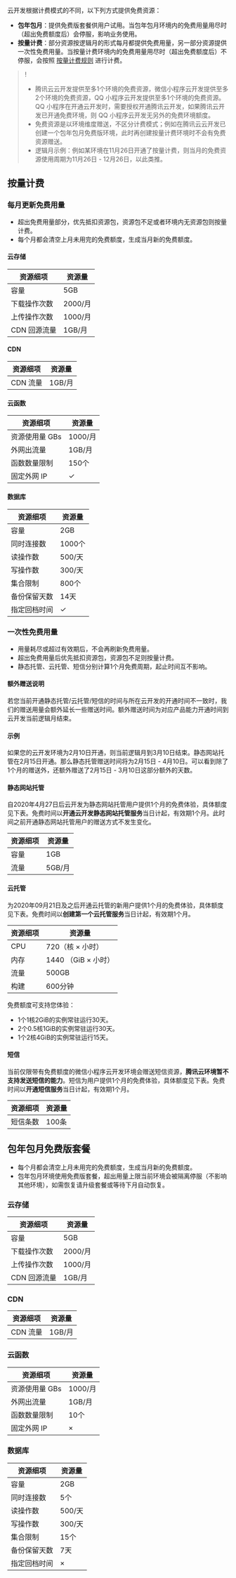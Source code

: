 云开发根据计费模式的不同，以下列方式提供免费资源：

- **包年包月**：提供免费版套餐供用户试用。当包年包月环境内的免费用量用尽时（超出免费额度后）会停服，影响业务使用。
- **按量计费**：部分资源按逻辑月的形式每月都提供免费用量，另一部分资源提供一次性免费用量。当按量计费环境内的免费用量用尽时（超出免费额度后）不停服，会按照 [按量计费规则](https://cloud.tencent.com/document/product/876/39095#.E6.8C.89.E9.87.8F.E8.AE.A1.E8.B4.B9) 进行计费。

> !
> - 腾讯云云开发提供至多1个环境的免费资源，微信小程序云开发提供至多2个环境的免费资源，QQ 小程序云开发提供至多1个环境的免费资源。
>   QQ 小程序在开通云开发时，需要授权开通腾讯云开发，如果腾讯云开发已开通免费环境，则 QQ 小程序云开发无另外的免费环境额度。
> - 免费资源是以环境维度赠送，不区分计费模式；例如在腾讯云云开发已创建一个包年包月免费版环境，此时再创建按量计费环境时不会有免费资源赠送。
> - 逻辑月示例：例如某环境在11月26日开通了按量计费，则当月的免费资源使用周期为11月26日 - 12月26日，以此类推。

## 按量计费
### 每月更新免费用量
- 超出免费用量部分，优先抵扣资源包，资源包不足或者环境内无资源包则按量计费。
- 每个月都会清空上月未用完的免费额度，生成当月新的免费额度。

#### 云存储

| 资源细项     | 资源量  |
| ------------ | ------- |
| 容量         | 5GB     |
| 下载操作次数 | 2000/月 |
| 上传操作次数 | 1000/月 |
| CDN 回源流量 | 1GB/月  |

#### CDN

| 资源细项 | 资源量 |
| -------- | ------ |
| CDN 流量 | 1GB/月 |

#### 云函数

| 资源细项       | 资源量   |
| -------------- | -------- |
| 资源使用量 GBs | 1000/月  |
| 外网出流量     | 1GB/月   |
| 函数数量限制   | 150个    |
| 固定外网 IP    | &#10003; |

#### 数据库

| 资源细项     | 资源量   |
| ------------ | -------- |
| 容量         | 2GB      |
| 同时连接数   | 1000个   |
| 读操作数     | 500/天   |
| 写操作数     | 300/天   |
| 集合限制     | 800个    |
| 备份保留天数 | 14天     |
| 指定回档时间 | &#10003; |

### 一次性免费用量
- 用量耗尽或超过有效期后，不会再刷新免费用量。
- 超出免费用量后优先抵扣资源包，资源包不足则按量计费。
- 静态托管、云托管、短信分别计算1个月免费周期，起止时间互不影响。


#### 额外赠送说明
若您当前开通静态托管/云托管/短信的时间与所在云开发的开通时间不一致时，我们的赠送用量会额外延长一些赠送时间。额外赠送时间为对应产品能力开通时间到云开发当前逻辑月结束。

#### 示例
如果您的云开发环境为2月10日开通，则当前逻辑月到3月10日结束。静态网站托管在2月15日开通。那么静态托管赠送时间将为2月15日 - 4月10日。可以看到除了1个月的赠送外，还额外赠送了2月15日 - 3月10日这部分额外的天数。

#### 静态网站托管

自2020年4月27日后云开发为静态网站托管用户提供1个月的免费体验，具体额度见下表。免费时间以**开通云开发静态网站托管服务**当日计起，有效期1个月。此时间之前开通静态网站托管用户的赠送方式不发生变化。

| 资源细项 | 资源量 |
| -------- | ------ |
| 容量     | 1GB    |
| 流量     | 5GB/月 |

#### 云托管

为2020年09月21日及之后开通云托管的新用户提供1个月的免费体验，具体额度见下表。免费时间以**创建第一个云托管服务**当日计起，有效期1个月。

| 资源细项 | 资源量              |
| -------- | ------------------- |
| CPU      | 720（核 × 小时）    |
| 内存     | 1440 （GiB × 小时） |
| 流量     | 500GB               |
| 构建     | 600分钟             |

 免费额度可支持您体验：
- 1个1核2GiB的实例常驻运行30天。
- 2个0.5核1GiB的实例常驻运行30天。
- 1个2核4GiB的实例常驻运行15天。

#### 短信

当前仅限带有免费额度的微信小程序云开发环境会赠送短信资源，**腾讯云环境暂不支持发送短信的能力**。短信为用户提供1个月的免费体验，具体额度见下表。免费时间以**开通短信服务**当日计起，有效期1个月。

| 资源细项 | 资源量 |
| -------- | ------ |
| 短信条数 | 100条  |



## 包年包月免费版套餐
- 每个月都会清空上月未用完的免费额度，生成当月新的免费额度。
- 包年包月环境使用免费版套餐，超出用量上限当前环境会被隔离停服（不影响其他环境），如需恢复请升级套餐或等待下月自动恢复。


### 云存储

| 资源细项     | 资源量  |
| ------------ | ------- |
| 容量         | 5GB     |
| 下载操作次数 | 2000/月 |
| 上传操作次数 | 1000/月 |
| CDN 回源流量 | 1GB/月  |

### CDN

| 资源细项 | 资源量 |
| -------- | ------ |
| CDN 流量 | 1GB/月 |

### 云函数

| 资源细项       | 资源量  |
| -------------- | ------- |
| 资源使用量 GBs | 1000/月 |
| 外网出流量     | 1GB/月  |
| 函数数量限制   | 10个    |
| 固定外网 IP    | ×       |

### 数据库

| 资源细项     | 资源量 |
| ------------ | ------ |
| 容量         | 2GB    |
| 同时连接数   | 5个    |
| 读操作数     | 500/天 |
| 写操作数     | 300/天 |
| 集合限制     | 15个   |
| 备份保留天数 | 7天    |
| 指定回档时间 | ×      |




